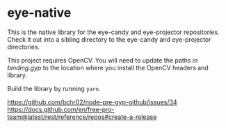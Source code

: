 # eye-native

This is the native library for the eye-candy and eye-projector repositories. Check it out into a sibling directory to the eye-candy and eye-projector directories.

This project requires OpenCV. You will need to update the paths in *binding.gyp* to the location where you install the OpenCV headers and library.

Build the library by running `yarn`.


https://github.com/bchr02/node-pre-gyp-github/issues/34
https://docs.github.com/en/free-pro-team@latest/rest/reference/repos#create-a-release
